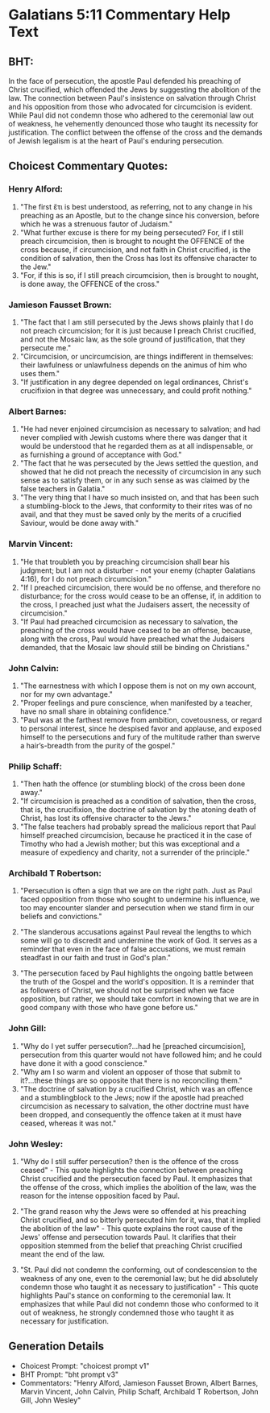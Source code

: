 # Galatians 5:11 Commentary Help Text

## BHT:
In the face of persecution, the apostle Paul defended his preaching of Christ crucified, which offended the Jews by suggesting the abolition of the law. The connection between Paul's insistence on salvation through Christ and his opposition from those who advocated for circumcision is evident. While Paul did not condemn those who adhered to the ceremonial law out of weakness, he vehemently denounced those who taught its necessity for justification. The conflict between the offense of the cross and the demands of Jewish legalism is at the heart of Paul's enduring persecution.

## Choicest Commentary Quotes:
### Henry Alford:
1. "The first ἔτι is best understood, as referring, not to any change in his preaching as an Apostle, but to the change since his conversion, before which he was a strenuous fautor of Judaism." 
2. "What further excuse is there for my being persecuted? For, if I still preach circumcision, then is brought to nought the OFFENCE of the cross because, if circumcision, and not faith in Christ crucified, is the condition of salvation, then the Cross has lost its offensive character to the Jew." 
3. "For, if this is so, if I still preach circumcision, then is brought to nought, is done away, the OFFENCE of the cross."

### Jamieson Fausset Brown:
1. "The fact that I am still persecuted by the Jews shows plainly that I do not preach circumcision; for it is just because I preach Christ crucified, and not the Mosaic law, as the sole ground of justification, that they persecute me."
2. "Circumcision, or uncircumcision, are things indifferent in themselves: their lawfulness or unlawfulness depends on the animus of him who uses them."
3. "If justification in any degree depended on legal ordinances, Christ's crucifixion in that degree was unnecessary, and could profit nothing."

### Albert Barnes:
1. "He had never enjoined circumcision as necessary to salvation; and had never complied with Jewish customs where there was danger that it would be understood that he regarded them as at all indispensable, or as furnishing a ground of acceptance with God."
2. "The fact that he was persecuted by the Jews settled the question, and showed that he did not preach the necessity of circumcision in any such sense as to satisfy them, or in any such sense as was claimed by the false teachers in Galatia."
3. "The very thing that I have so much insisted on, and that has been such a stumbling-block to the Jews, that conformity to their rites was of no avail, and that they must be saved only by the merits of a crucified Saviour, would be done away with."

### Marvin Vincent:
1. "He that troubleth you by preaching circumcision shall bear his judgment; but I am not a disturber - not your enemy (chapter Galatians 4:16), for I do not preach circumcision." 
2. "If I preached circumcision, there would be no offense, and therefore no disturbance; for the cross would cease to be an offense, if, in addition to the cross, I preached just what the Judaisers assert, the necessity of circumcision."
3. "If Paul had preached circumcision as necessary to salvation, the preaching of the cross would have ceased to be an offense, because, along with the cross, Paul would have preached what the Judaisers demanded, that the Mosaic law should still be binding on Christians."

### John Calvin:
1. "The earnestness with which I oppose them is not on my own account, nor for my own advantage."
2. "Proper feelings and pure conscience, when manifested by a teacher, have no small share in obtaining confidence."
3. "Paul was at the farthest remove from ambition, covetousness, or regard to personal interest, since he despised favor and applause, and exposed himself to the persecutions and fury of the multitude rather than swerve a hair’s-breadth from the purity of the gospel."

### Philip Schaff:
1. "Then hath the offence (or stumbling block) of the cross been done away." 
2. "If circumcision is preached as a condition of salvation, then the cross, that is, the crucifixion, the doctrine of salvation by the atoning death of Christ, has lost its offensive character to the Jews."
3. "The false teachers had probably spread the malicious report that Paul himself preached circumcision, because he practiced it in the case of Timothy who had a Jewish mother; but this was exceptional and a measure of expediency and charity, not a surrender of the principle."

### Archibald T Robertson:
1. "Persecution is often a sign that we are on the right path. Just as Paul faced opposition from those who sought to undermine his influence, we too may encounter slander and persecution when we stand firm in our beliefs and convictions."

2. "The slanderous accusations against Paul reveal the lengths to which some will go to discredit and undermine the work of God. It serves as a reminder that even in the face of false accusations, we must remain steadfast in our faith and trust in God's plan."

3. "The persecution faced by Paul highlights the ongoing battle between the truth of the Gospel and the world's opposition. It is a reminder that as followers of Christ, we should not be surprised when we face opposition, but rather, we should take comfort in knowing that we are in good company with those who have gone before us."

### John Gill:
1. "Why do I yet suffer persecution?...had he [preached circumcision], persecution from this quarter would not have followed him; and he could have done it with a good conscience." 
2. "Why am I so warm and violent an opposer of those that submit to it?...these things are so opposite that there is no reconciling them."
3. "The doctrine of salvation by a crucified Christ, which was an offence and a stumblingblock to the Jews; now if the apostle had preached circumcision as necessary to salvation, the other doctrine must have been dropped, and consequently the offence taken at it must have ceased, whereas it was not."

### John Wesley:
1. "Why do I still suffer persecution? then is the offence of the cross ceased" - This quote highlights the connection between preaching Christ crucified and the persecution faced by Paul. It emphasizes that the offense of the cross, which implies the abolition of the law, was the reason for the intense opposition faced by Paul.

2. "The grand reason why the Jews were so offended at his preaching Christ crucified, and so bitterly persecuted him for it, was, that it implied the abolition of the law" - This quote explains the root cause of the Jews' offense and persecution towards Paul. It clarifies that their opposition stemmed from the belief that preaching Christ crucified meant the end of the law.

3. "St. Paul did not condemn the conforming, out of condescension to the weakness of any one, even to the ceremonial law; but he did absolutely condemn those who taught it as necessary to justification" - This quote highlights Paul's stance on conforming to the ceremonial law. It emphasizes that while Paul did not condemn those who conformed to it out of weakness, he strongly condemned those who taught it as necessary for justification.


## Generation Details
- Choicest Prompt: "choicest prompt v1"
- BHT Prompt: "bht prompt v3"
- Commentators: "Henry Alford, Jamieson Fausset Brown, Albert Barnes, Marvin Vincent, John Calvin, Philip Schaff, Archibald T Robertson, John Gill, John Wesley"
